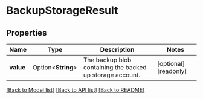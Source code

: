 # BackupStorageResult

## Properties

Name | Type | Description | Notes
------------ | ------------- | ------------- | -------------
**value** | Option<**String**> | The backup blob containing the backed up storage account. | [optional][readonly]

[[Back to Model list]](../README.md#documentation-for-models) [[Back to API list]](../README.md#documentation-for-api-endpoints) [[Back to README]](../README.md)


